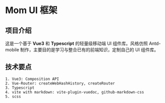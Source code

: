 # Mom UI 框架
## 项目介绍
这是一个基于 **Vue3** 和 **Typescript** 的轻量级移动端 UI 组件库。风格仿照 Antd-mobile 制作，主要目的是学习与整合已有的前端知识，定制自己的 UI 组件库。

## 技术要点
```
1. Vue3: Composition API
2. Vue-Router: createWebHashHistory, createRouter
3. Typescript
4. vite with markdown: vite-plugin-vuedoc, github-markdown-css
5. scss
```
